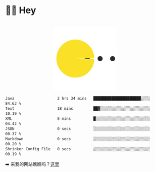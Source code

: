 
# 👋🏻 Hey
<div align="center">
	<br>
	<img src="https://raw.githubusercontent.com/Aniket965/Aniket965/master/pacman.svg?sanitize=true" width="200" height="200">
	<br>
</div>

<!--START_SECTION:waka-->

```text
Java                   2 hrs 34 mins   █████████████████████░░░░   84.63 %
Text                   18 mins         ██▓░░░░░░░░░░░░░░░░░░░░░░   10.19 %
XML                    8 mins          █░░░░░░░░░░░░░░░░░░░░░░░░   04.42 %
JSON                   0 secs          ░░░░░░░░░░░░░░░░░░░░░░░░░   00.37 %
Markdown               0 secs          ░░░░░░░░░░░░░░░░░░░░░░░░░   00.20 %
Shrinker Config File   0 secs          ░░░░░░░░░░░░░░░░░░░░░░░░░   00.19 %
```

<!--END_SECTION:waka-->

 ➡️  来我的网站瞧瞧吗？[这里](https://www.shaolongfei.com)

